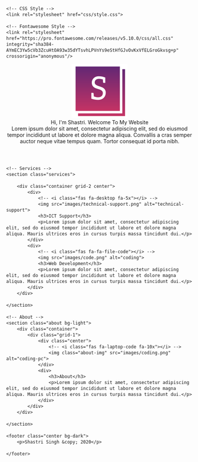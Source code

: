 <!DOCTYPE html>
<html lang="en">
<head>
    <meta charset="UTF-8">
    <meta name="viewport" content="width=device-width, initial-scale=1.0">
    <title>Shastri Singh</title>

    <!-- CSS Style -->
    <link rel="stylesheet" href="css/style.css">

    <!-- Fontawesome Style -->
    <link rel="stylesheet" href="https://pro.fontawesome.com/releases/v5.10.0/css/all.css" integrity="sha384-AYmEC3Yw5cVb3ZcuHtOA93w35dYTsvhLPVnYs9eStHfGJvOvKxVfELGroGkvsg+p" crossorigin="anonymous"/>

</head>
<body>
    <header class="showcase">
        <div class="content">
            <img src="images/logo-only.png" class="logo" alt="Shastri Singh">
            <div class="title">
                Hi, I'm Shastri. Welcome To My Website
            </div>
            <div class="text">
                Lorem ipsum dolor sit amet, consectetur adipiscing elit, 
                sed do eiusmod tempor incididunt ut labore et dolore magna 
                aliqua. Convallis a cras semper auctor neque vitae tempus quam. 
                Tortor consequat id porta nibh.
            </div>
        </div>
    </header>

    <!-- Services -->
    <section class="services">

        <div class="container grid-2 center">
            <div>
                <!-- <i class="fas fa-desktop fa-5x"></i> -->
                <img src="images/technical-support.png" alt="technical-support">
                <h3>ICT Support</h3>
                <p>Lorem ipsum dolor sit amet, consectetur adipiscing elit, sed do eiusmod tempor incididunt ut labore et dolore magna aliqua. Mauris ultrices eros in cursus turpis massa tincidunt dui.</p>
            </div>
            <div>
                <!-- <i class="fas fa-fa-file-code"></i> -->
                <img src="images/code.png" alt="coding">
                <h3>Web Development</h3>
                <p>Lorem ipsum dolor sit amet, consectetur adipiscing elit, sed do eiusmod tempor incididunt ut labore et dolore magna aliqua. Mauris ultrices eros in cursus turpis massa tincidunt dui.</p>
            </div>
        </div>

    </section>

    <!-- About -->
    <section class="about bg-light">
        <div class="container">
            <div class="grid-1">
                <div class="center">
                    <!-- <i class="fas fa-laptop-code fa-10x"></i> -->
                    <img class="about-img" src="images/coding.png" alt="coding-pc">
                </div>
                <div>
                    <h3>About</h3>
                    <p>Lorem ipsum dolor sit amet, consectetur adipiscing elit, sed do eiusmod tempor incididunt ut labore et dolore magna aliqua. Mauris ultrices eros in cursus turpis massa tincidunt dui.</p>
                </div>
            </div>
        </div>

    </section>

    <footer class="center bg-dark">
        <p>Shastri Singh &copy; 2020</p>

    </footer>

</body>
</html>

